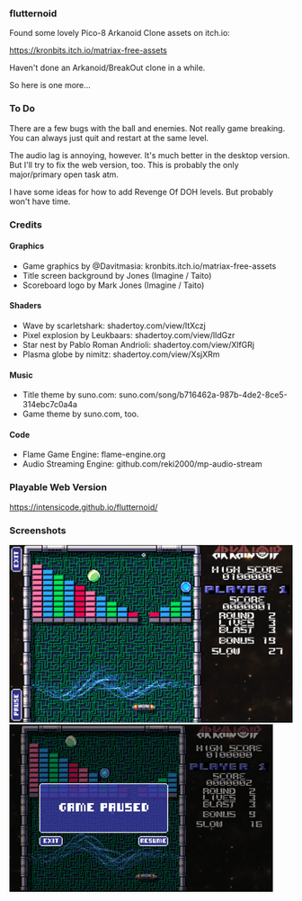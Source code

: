 ### flutternoid

Found some lovely Pico-8 Arkanoid Clone assets on itch.io:

https://kronbits.itch.io/matriax-free-assets

Haven't done an Arkanoid/BreakOut clone in a while.

So here is one more...

### To Do

There are a few bugs with the ball and enemies. Not really game breaking. You can always just quit and restart at the
same level.

The audio lag is annoying, however. It's much better in the desktop version. But I'll try to fix the web version, too.
This is probably the only major/primary open task atm.

I have some ideas for how to add Revenge Of DOH levels. But probably won't have time.

### Credits

#### Graphics

* Game graphics by @Davitmasia: kronbits.itch.io/matriax-free-assets
* Title screen background by Jones (Imagine / Taito)
* Scoreboard logo by Mark Jones (Imagine / Taito)

#### Shaders

* Wave by scarletshark: shadertoy.com/view/ltXczj
* Pixel explosion by Leukbaars: shadertoy.com/view/lldGzr
* Star nest by Pablo Roman Andrioli: shadertoy.com/view/XlfGRj
* Plasma globe by nimitz: shadertoy.com/view/XsjXRm

#### Music

* Title theme by suno.com: suno.com/song/b716462a-987b-4de2-8ce5-314ebc7c0a4a
* Game theme by suno.com, too.

#### Code

* Flame Game Engine: flame-engine.org
* Audio Streaming Engine: github.com/reki2000/mp-audio-stream

### Playable Web Version

https://intensicode.github.io/flutternoid/

### Screenshots

![Level 2](doc/level2.png)
![Level 2](doc/plasma.gif)
